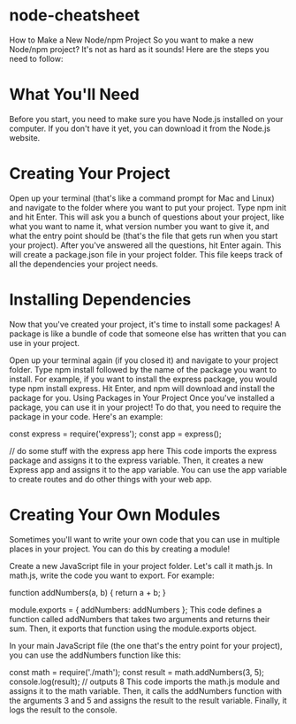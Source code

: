 # node-cheatsheet

How to Make a New Node/npm Project
So you want to make a new Node/npm project? It's not as hard as it sounds! Here are the steps you need to follow:

# What You'll Need
Before you start, you need to make sure you have Node.js installed on your computer. If you don't have it yet, you can download it from the Node.js website.

# Creating Your Project
Open up your terminal (that's like a command prompt for Mac and Linux) and navigate to the folder where you want to put your project.
Type npm init and hit Enter. This will ask you a bunch of questions about your project, like what you want to name it, what version number you want to give it, and what the entry point should be (that's the file that gets run when you start your project).
After you've answered all the questions, hit Enter again. This will create a package.json file in your project folder. This file keeps track of all the dependencies your project needs.

# Installing Dependencies
Now that you've created your project, it's time to install some packages! A package is like a bundle of code that someone else has written that you can use in your project.

Open up your terminal again (if you closed it) and navigate to your project folder.
Type npm install followed by the name of the package you want to install. For example, if you want to install the express package, you would type npm install express.
Hit Enter, and npm will download and install the package for you.
Using Packages in Your Project
Once you've installed a package, you can use it in your project! To do that, you need to require the package in your code. Here's an example:

const express = require('express');
const app = express();

// do some stuff with the express app here
This code imports the express package and assigns it to the express variable. Then, it creates a new Express app and assigns it to the app variable. You can use the app variable to create routes and do other things with your web app.

# Creating Your Own Modules
Sometimes you'll want to write your own code that you can use in multiple places in your project. You can do this by creating a module!

Create a new JavaScript file in your project folder. Let's call it math.js.
In math.js, write the code you want to export. For example:

function addNumbers(a, b) {
  return a + b;
}

module.exports = {
  addNumbers: addNumbers
};
This code defines a function called addNumbers that takes two arguments and returns their sum. Then, it exports that function using the module.exports object.

In your main JavaScript file (the one that's the entry point for your project), you can use the addNumbers function like this:

const math = require('./math');
const result = math.addNumbers(3, 5);
console.log(result); // outputs 8
This code imports the math.js module and assigns it to the math variable. Then, it calls the addNumbers function with the arguments 3 and 5 and assigns the result to the result variable. Finally, it logs the result to the console.

